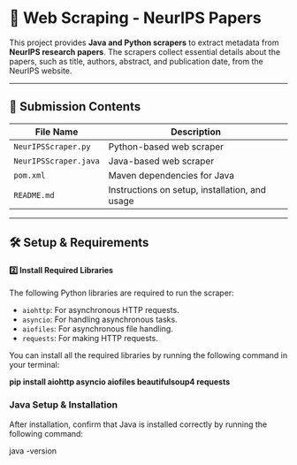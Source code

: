 # 📄 **Web Scraping - NeurIPS Papers**  

This project provides **Java and Python scrapers** to extract metadata from **NeurIPS research papers**. The scrapers collect essential details about the papers, such as title, authors, abstract, and publication date, from the NeurIPS website.

---

## 📂 **Submission Contents**  

| File Name                | Description                                                       |
|--------------------------|-------------------------------------------------------------------|
| `NeurIPSScraper.py`              | Python-based web scraper                                          |
| `NeurIPSScraper.java`            | Java-based web scraper                                            |
| `pom.xml`                 | Maven dependencies for Java                                       |
| `README.md`               | Instructions on setup, installation, and usage                    |


---

## 🛠️ **Setup & Requirements**  



#### **2️⃣ Install Required Libraries**  
The following Python libraries are required to run the scraper:
- `aiohttp`: For asynchronous HTTP requests.
- `asyncio`: For handling asynchronous tasks.
- `aiofiles`: For asynchronous file handling.
- `requests`: For making HTTP requests.

You can install all the required libraries by running the following command in your terminal:


**pip install aiohttp asyncio aiofiles beautifulsoup4 requests**







### **Java Setup & Installation**



After installation, confirm that Java is installed correctly by running the following command:


java -version
